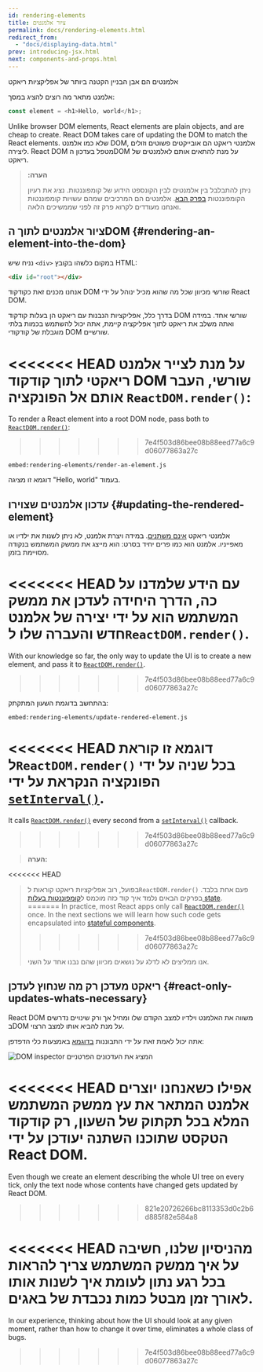 ```yaml
---
id: rendering-elements
title: ציור אלמנטים
permalink: docs/rendering-elements.html
redirect_from:
  - "docs/displaying-data.html"
prev: introducing-jsx.html
next: components-and-props.html
---
```


אלמנטים הם אבן הבניין הקטנה ביותר של אפליקציות ריאקט

אלמנט מתאר מה רוצים להציג במסך:

```js
const element = <h1>Hello, world</h1>;
```

Unlike browser DOM elements, React elements are plain objects, and are cheap to create. React DOM takes care of updating the DOM to match the React elements.
שלא כמו אלמנט DOM, אלמנטי ריאקט הם אובייקטים פשוטים וזולים ליצירה. React DOM מטפל בעדכון הDOM על מנת להתאים אותם לאלמנטים של ריאקט.

>**:הערה**
>
>ניתן להתבלבל בין אלמנטים לבין הקונספט הידוע של קומפוננטות. נציג את רעיון הקומפוננטות [בפרק הבא](/docs/components-and-props.html). אלמנטים הם המרכיבים שמהם עשויות קומפוננטות ואנחנו מעודדים לקרוא פרק זה לפני שממשיכים הלאה.

## ציור אלמנטים לתוך הDOM {#rendering-an-element-into-the-dom}
נניח שיש `<div>` במקום כלשהו בקובץ HTML:

```html
<div id="root"></div>
```

אנחנו מכנים זאת כקודקוד DOM שורשי מכיוון שכל מה שהוא מכיל ינוהל על ידי React DOM.

בדרך כלל, אפליקציות הנבנות עם ריאקט הן בעלות קודקוד DOM שורשי אחד. במידה ואתה משלב את ריאקט לתוך אפליקציה קיימת, אתה יכול להשתמש בכמות בלתי מוגבלת של קודקודי DOM שורשיים.

<<<<<<< HEAD
על מנת לצייר אלמנט ריאקטי לתוך קודקוד DOM שורשי, העבר אותם אל הפונקציה `ReactDOM.render()`:
=======
To render a React element into a root DOM node, pass both to [`ReactDOM.render()`](/docs/react-dom.html#render):
>>>>>>> 7e4f503d86bee08b88eed77a6c9d06077863a27c

`embed:rendering-elements/render-an-element.js`

[](codepen://rendering-elements/render-an-element)

דוגמא זו מציגה "Hello, world" בעמוד.

## עדכון אלמנטים שצוירו {#updating-the-rendered-element}

אלמנטי ריאקט [אינם משתנים](https://en.wikipedia.org/wiki/Immutable_object). במידה ויצרת אלמנט, לא ניתן לשנות את ילדיו או מאפייניו. אלמנט הוא כמו פרים יחיד בסרט: הוא מייצג את ממשק המשתמש בנקודה מסויימת בזמן.

<<<<<<< HEAD
עם הידע שלמדנו על כה, הדרך היחידה לעדכן את ממשק המשתמש הוא על ידי יצירה של אלמנט חדש והעברה שלו ל`ReactDOM.render()`.
=======
With our knowledge so far, the only way to update the UI is to create a new element, and pass it to [`ReactDOM.render()`](/docs/react-dom.html#render).
>>>>>>> 7e4f503d86bee08b88eed77a6c9d06077863a27c

בהתחשב בדוגמת השעון המתקתק:

`embed:rendering-elements/update-rendered-element.js`

[](codepen://rendering-elements/update-rendered-element)

<<<<<<< HEAD
דוגמא זו קוראת ל`ReactDOM.render()` בכל שניה על ידי הפונקציה הנקראת על ידי [`setInterval()`](https://developer.mozilla.org/en-US/docs/Web/API/WindowTimers/setInterval).
=======
It calls [`ReactDOM.render()`](/docs/react-dom.html#render) every second from a [`setInterval()`](https://developer.mozilla.org/en-US/docs/Web/API/WindowTimers/setInterval) callback.
>>>>>>> 7e4f503d86bee08b88eed77a6c9d06077863a27c

>**הערה:**
>
<<<<<<< HEAD
>בפועל, רוב אפליקציות ריאקט קוראות ל`ReactDOM.render()` פעם אחת בלבד. בפרקים הבאים נלמד איך קוד כזה מוכמס ל[קומפוננטות בעלות state](/docs/state-and-lifecycle.html).
=======
>In practice, most React apps only call [`ReactDOM.render()`](/docs/react-dom.html#render) once. In the next sections we will learn how such code gets encapsulated into [stateful components](/docs/state-and-lifecycle.html).
>>>>>>> 7e4f503d86bee08b88eed77a6c9d06077863a27c
>
>אנו ממליצים לא לדלג על נושאים מכיוון שהם נבנו אחד על השני.

## ריאקט מעדכן רק מה שנחוץ לעדכן {#react-only-updates-whats-necessary}

React DOM משווה את האלמנט וילדיו למצב הקודם שלו ומחיל אך ורק שינויים נדרשים בDOM על מנת להביא אותו למצב הרצוי.

אתה יכול לאמת זאת על ידי התבוננות [בדוגמא](codepen://rendering-elements/update-rendered-element) באמצעות כלי הדפדפן:

![DOM inspector המציג את העדכונים הפרטניים](../images/docs/granular-dom-updates.gif)

<<<<<<< HEAD
אפילו כשאנחנו יוצרים אלמנט המתאר את עץ ממשק המשתמש המלא בכל תקתוק של השעון, רק קודקוד הטקסט שתוכנו השתנה יעודכן על ידי React DOM.
=======
Even though we create an element describing the whole UI tree on every tick, only the text node whose contents have changed gets updated by React DOM.
>>>>>>> 821e20726266bc8113353d0c2b6d885f82e584a8

<<<<<<< HEAD
מהניסיון שלנו, חשיבה על איך ממשק המשתמש צריך להראות בכל רגע נתון לעומת איך לשנות אותו לאורך זמן מבטל כמות נכבדת של באגים.
=======
In our experience, thinking about how the UI should look at any given moment, rather than how to change it over time, eliminates a whole class of bugs.
>>>>>>> 7e4f503d86bee08b88eed77a6c9d06077863a27c
